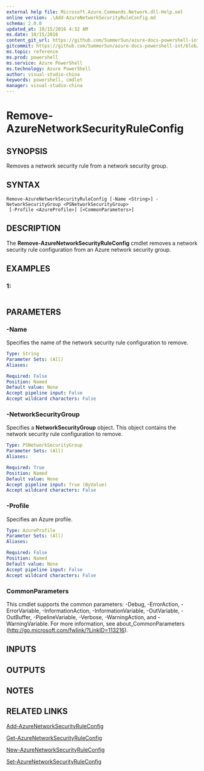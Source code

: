 ```yaml
---
external help file: Microsoft.Azure.Commands.Network.dll-Help.xml
online version: .\Add-AzureNetworkSecurityRuleConfig.md
schema: 2.0.0
updated_at: 10/15/2016 4:32 AM
ms.date: 10/15/2016
content_git_url: https://github.com/SummerSun/azure-docs-powershell-int/blob/master/azureps-cmdlets-docs/ResourceManager/AzureRM.Network/v0.9.8/CmdletMDs/Remove-AzureNetworkSecurityRuleConfig.md
gitcommit: https://github.com/SummerSun/azure-docs-powershell-int/blob/1bfd8e268acfc1799ad3f17c5a982578f54443cf/azureps-cmdlets-docs/ResourceManager/AzureRM.Network/v0.9.8/CmdletMDs/Remove-AzureNetworkSecurityRuleConfig.md
ms.topic: reference
ms.prod: powershell
ms.service: Azure PowerShell
ms.technology: Azure PowerShell
author: visual-studio-china
keywords: powershell, cmdlet
manager: visual-studio-china
---
```


# Remove-AzureNetworkSecurityRuleConfig

## SYNOPSIS
Removes a network security rule from a network security group.

## SYNTAX

```
Remove-AzureNetworkSecurityRuleConfig [-Name <String>] -NetworkSecurityGroup <PSNetworkSecurityGroup>
 [-Profile <AzureProfile>] [<CommonParameters>]
```

## DESCRIPTION
The **Remove-AzureNetworkSecurityRuleConfig** cmdlet removes a network security rule configuration from an Azure network security group.

## EXAMPLES

### 1:
```

```

## PARAMETERS

### -Name
Specifies the name of the network security rule configuration to remove.

```yaml
Type: String
Parameter Sets: (All)
Aliases: 

Required: False
Position: Named
Default value: None
Accept pipeline input: False
Accept wildcard characters: False
```

### -NetworkSecurityGroup
Specifies a **NetworkSecurityGroup** object.
This object contains the network security rule configuration to remove.

```yaml
Type: PSNetworkSecurityGroup
Parameter Sets: (All)
Aliases: 

Required: True
Position: Named
Default value: None
Accept pipeline input: True (ByValue)
Accept wildcard characters: False
```

### -Profile
Specifies an Azure profile.

```yaml
Type: AzureProfile
Parameter Sets: (All)
Aliases: 

Required: False
Position: Named
Default value: None
Accept pipeline input: False
Accept wildcard characters: False
```

### CommonParameters
This cmdlet supports the common parameters: -Debug, -ErrorAction, -ErrorVariable, -InformationAction, -InformationVariable, -OutVariable, -OutBuffer, -PipelineVariable, -Verbose, -WarningAction, and -WarningVariable. For more information, see about_CommonParameters (http://go.microsoft.com/fwlink/?LinkID=113216).

## INPUTS

## OUTPUTS

## NOTES

## RELATED LINKS

[Add-AzureNetworkSecurityRuleConfig](.\Add-AzureNetworkSecurityRuleConfig.md)

[Get-AzureNetworkSecurityRuleConfig](.\Get-AzureNetworkSecurityRuleConfig.md)

[New-AzureNetworkSecurityRuleConfig](.\New-AzureNetworkSecurityRuleConfig.md)

[Set-AzureNetworkSecurityRuleConfig](.\Set-AzureNetworkSecurityRuleConfig.md)

